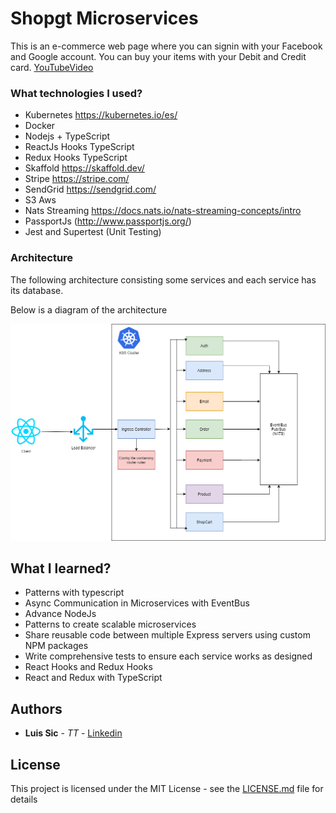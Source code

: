 # Shopgt Microservices

This is an e-commerce web page where you can signin with your Facebook and Google account. You can buy your items with your Debit and Credit card.
[YouTubeVideo](https://www.youtube.com/watch?v=NzeSaKD9PxQ&feature=youtu.be)

### What technologies I used?

- Kubernetes https://kubernetes.io/es/
- Docker
- Nodejs + TypeScript
- ReactJs Hooks TypeScript
- Redux Hooks TypeScript
- Skaffold https://skaffold.dev/
- Stripe https://stripe.com/
- SendGrid https://sendgrid.com/
- S3 Aws
- Nats Streaming https://docs.nats.io/nats-streaming-concepts/intro
- PassportJs (http://www.passportjs.org/)
- Jest and Supertest (Unit Testing)

### Architecture

The following architecture consisting some services and each service has its database.

Below is a diagram of the architecture

<img src="./resources/ShopGt.png" title="Architecture">


## What I learned?

- Patterns with typescript
- Async Communication in Microservices with EventBus
- Advance NodeJs
- Patterns to create scalable microservices
- Share reusable code between multiple Express servers using custom NPM packages
- Write comprehensive tests to ensure each service works as designed
- React Hooks and Redux Hooks
- React and Redux with TypeScript

## Authors

- **Luis Sic** - _TT_ - [Linkedin](https://www.linkedin.com/in/luis-antonio-antonio-sic-868181116/)

## License

This project is licensed under the MIT License - see the [LICENSE.md](LICENSE.md) file for details
